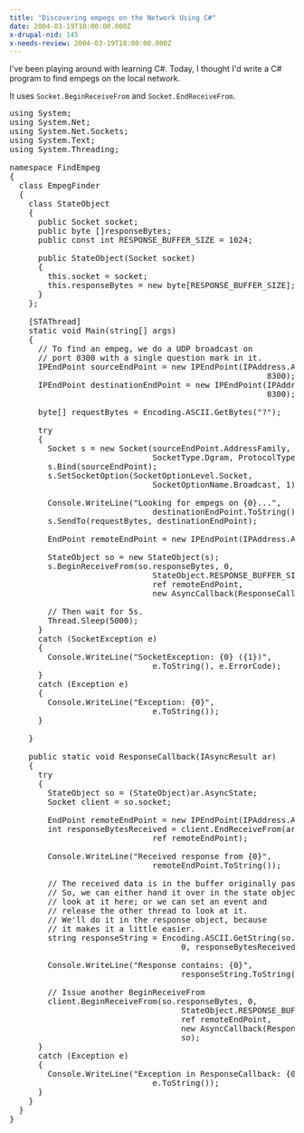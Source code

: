 ```yaml
---
title: "Discovering empegs on the Network Using C#"
date: 2004-03-19T10:00:00.000Z
x-drupal-nid: 145
x-needs-review: 2004-03-19T10:00:00.000Z
---
```

I've been playing around with learning C#. Today, I thought I'd write a C# program to find empegs on the local network.

It uses `Socket.BeginReceiveFrom` and `Socket.EndReceiveFrom`.

<pre>using System;
using System.Net;
using System.Net.Sockets;
using System.Text;
using System.Threading;

namespace FindEmpeg
{
  class EmpegFinder
  {
    class StateObject
    {
      public Socket socket;
      public byte []responseBytes;
      public const int RESPONSE_BUFFER_SIZE = 1024;

      public StateObject(Socket socket)
      {
        this.socket = socket;
        this.responseBytes = new byte[RESPONSE_BUFFER_SIZE];
      }
    };

    [STAThread]
    static void Main(string[] args)
    {
      // To find an empeg, we do a UDP broadcast on
      // port 8300 with a single question mark in it.
      IPEndPoint sourceEndPoint = new IPEndPoint(IPAddress.Any,
                                                      8300);
      IPEndPoint destinationEndPoint = new IPEndPoint(IPAddress.Broadcast,
                                                      8300);

      byte[] requestBytes = Encoding.ASCII.GetBytes("?");

      try 
      {
        Socket s = new Socket(sourceEndPoint.AddressFamily,
                              SocketType.Dgram, ProtocolType.Udp);
        s.Bind(sourceEndPoint);
        s.SetSocketOption(SocketOptionLevel.Socket,
                              SocketOptionName.Broadcast, 1);

        Console.WriteLine("Looking for empegs on {0}...",
                              destinationEndPoint.ToString());
        s.SendTo(requestBytes, destinationEndPoint);

        EndPoint remoteEndPoint = new IPEndPoint(IPAddress.Any, 0);

        StateObject so = new StateObject(s);
        s.BeginReceiveFrom(so.responseBytes, 0,
                              StateObject.RESPONSE_BUFFER_SIZE, 0,
                              ref remoteEndPoint,
                              new AsyncCallback(ResponseCallback), so);

        // Then wait for 5s.
        Thread.Sleep(5000);
      }
      catch (SocketException e)
      {
        Console.WriteLine("SocketException: {0} ({1})",
                              e.ToString(), e.ErrorCode);
      }
      catch (Exception e)
      {
        Console.WriteLine("Exception: {0}",
                              e.ToString());
      }

    }

    public static void ResponseCallback(IAsyncResult ar)
    {
      try
      {
        StateObject so = (StateObject)ar.AsyncState;
        Socket client = so.socket;

        EndPoint remoteEndPoint = new IPEndPoint(IPAddress.Any, 0);
        int responseBytesReceived = client.EndReceiveFrom(ar,
                              ref remoteEndPoint);

        Console.WriteLine("Received response from {0}",
                              remoteEndPoint.ToString());

        // The received data is in the buffer originally passed.
        // So, we can either hand it over in the state object and
        // look at it here; or we can set an event and
        // release the other thread to look at it.
        // We'll do it in the response object, because
        // it makes it a little easier.
        string responseString = Encoding.ASCII.GetString(so.responseBytes,
                                    0, responseBytesReceived);

        Console.WriteLine("Response contains: {0}",
                                    responseString.ToString());

        // Issue another BeginReceiveFrom
        client.BeginReceiveFrom(so.responseBytes, 0,
                                    StateObject.RESPONSE_BUFFER_SIZE, 0,
                                    ref remoteEndPoint,
                                    new AsyncCallback(ResponseCallback),
                                    so);
      }
      catch (Exception e)
      {
        Console.WriteLine("Exception in ResponseCallback: {0}",
                              e.ToString());
      }
    }
  }
}</pre>